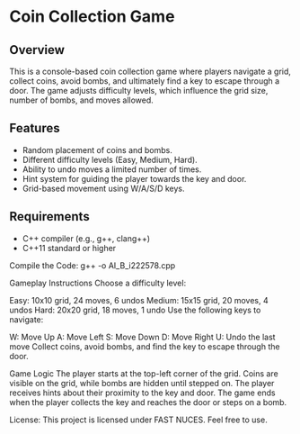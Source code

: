 # Coin Collection Game

## Overview
This is a console-based coin collection game where players navigate a grid, collect coins, avoid bombs, and ultimately find a key to escape through a door. The game adjusts difficulty levels, which influence the grid size, number of bombs, and moves allowed.

## Features
- Random placement of coins and bombs.
- Different difficulty levels (Easy, Medium, Hard).
- Ability to undo moves a limited number of times.
- Hint system for guiding the player towards the key and door.
- Grid-based movement using W/A/S/D keys.

## Requirements
- C++ compiler (e.g., g++, clang++)
- C++11 standard or higher

Compile the Code:
g++ -o AI_B_i222578.cpp

Gameplay Instructions
Choose a difficulty level:

Easy: 10x10 grid, 24 moves, 6 undos
Medium: 15x15 grid, 20 moves, 4 undos
Hard: 20x20 grid, 18 moves, 1 undo
Use the following keys to navigate:

W: Move Up
A: Move Left
S: Move Down
D: Move Right
U: Undo the last move
Collect coins, avoid bombs, and find the key to escape through the door.

Game Logic
The player starts at the top-left corner of the grid.
Coins are visible on the grid, while bombs are hidden until stepped on.
The player receives hints about their proximity to the key and door.
The game ends when the player collects the key and reaches the door or steps on a bomb.


License:
This project is licensed under FAST NUCES. Feel free to use.
